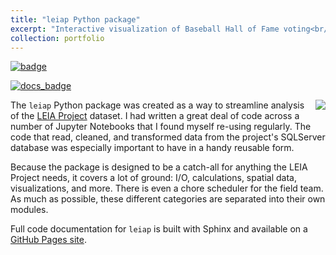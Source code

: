 ```yaml
---
title: "leiap Python package"
excerpt: "Interactive visualization of Baseball Hall of Fame voting<br/><img src='/images/leiap_logo_original.png'><br/>"
collection: portfolio
---
```


[![badge](https://img.shields.io/badge/GitHub-leiap-blue.svg?logo=github)](https://github.com/deppen8/leiap)

[![docs_badge](https://img.shields.io/website-up-down-green-red/https/shields.io.svg?label=leiap_docs&logo=github)](https://deppen8.github.io/leiap/)

<img align="right" src="/images/leiap_logo_original.png">The `leiap` Python package was created as a way to streamline analysis of the [LEIA Project](http://leiap.weebly.com/) dataset. I had written a great deal of code across a number of Jupyter Notebooks that I found myself re-using regularly. The code that read, cleaned, and transformed data from the project's SQLServer database was especially important to have in a handy reusable form.

Because the package is designed to be a catch-all for anything the LEIA Project needs, it covers a lot of ground: I/O, calculations, spatial data, visualizations, and more. There is even a chore scheduler for the field team. As much as possible, these different categories are separated into their own modules.

Full code documentation for `leiap` is built with Sphinx and available on a [GitHub Pages site](https://deppen8.github.io/leiap/).
